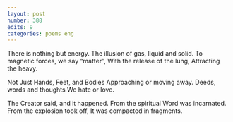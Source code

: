 ```yaml
---
layout: post
number: 388
edits: 9
categories: poems eng
---
```


There is nothing but energy.
The illusion of gas, liquid and solid.
To magnetic forces, we say “matter”,
With the release of the lung,
Attracting the heavy.

Not Just Hands, Feet, and Bodies
Approaching or moving away.
Deeds, words and thoughts
We hate or love.

The Creator said, and it happened. 
From the spiritual Word was incarnated. 
From the explosion took off,
It was compacted in fragments.
